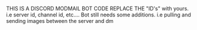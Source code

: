 THIS IS A DISCORD MODMAIL BOT CODE
REPLACE THE "ID's" with yours. i.e server id, channel id, etc....
Bot still needs some additions. i.e pulling and sending images between the server and dm
